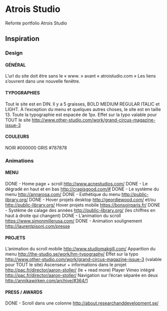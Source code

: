 # Atrois Studio

Refonte portfolio Atrois Studio

## Inspiration

### Design

#### GÉNÉRAL

L’url du site doit être sans le « www. » avant « atroistudio.com »
Les liens s’ouvrent dans une nouvelle fenêtre.


#### TYPOGRAPHIES

Tout le site est en DIN. Il y a 5 graisses, BOLD MEDIUM REGULAR ITALIC et LIGHT.
À l’exception du menu et quelques autres choses, le site est en taille 13.
Toute la typographie est espacée de 1px.
Effet sur la typo valable pour TOUT le site http://www.other-studio.com/work/grand-circus-magazine-issue-3

#### COULEURS

NOIR	#000000
GRIS 	#787878

### Animations

#### MENU

DONE - Home page + scroll					http://www.acnestudios.com/
DONE - Le dégradé en haut et en bas 		http://crapisgood.com/#
DONE - Le système du menu					http://annarosa.com/
DONE - Esthétique du menu					http://public-library.org/
DONE - Hover projets desktop				http://geordiewood.com/ et/ou http://public-library.org/
Hover projets mobile				https://bonsoirparis.fr/
DONE - Système de calage des années		http://public-library.org/ (les chiffres en haut à droite qui changent)
DONE - L’animation du scroll 				https://www.simonmillerusa.com/
DONE - Animation soulignement				http://laurentpisoni.com/presse


#### PROJETS

L’animation du scroll mobile				http://www.studiomakgill.com/
Apparition du menu							http://the-studio.se/work/hm-typography/
Effet sur la typo							http://www.other-studio.com/work/grand-circus-magazine-issue-3 (valable pour TOUT le site)
Ascenseur + informations dans le projet		http://pac.fr/director/aaron-stoller/ (le + read more)
Player Vimeo intégré						http://pac.fr/director/aaron-stoller/
Navigation sur l’écran séparée en deux		http://annikawirken.com/archive/#364/1



#### PRESS / AWARDS

DONE - Scroll dans une colonne				http://about.researchanddevelopment.se/
